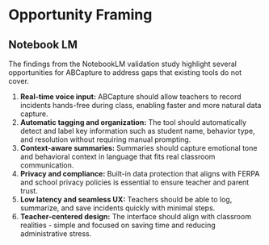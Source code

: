 # Opportunity Framing

## Notebook LM
The findings from the NotebookLM validation study highlight several opportunities for ABCapture to address gaps that existing tools do not cover.  

1. **Real-time voice input:** ABCapture should allow teachers to record incidents hands-free during class, enabling faster and more natural data capture.  
2. **Automatic tagging and organization:** The tool should automatically detect and label key information such as student name, behavior type, and resolution without requiring manual prompting.  
3. **Context-aware summaries:** Summaries should capture emotional tone and behavioral context in language that fits real classroom communication.  
4. **Privacy and compliance:** Built-in data protection that aligns with FERPA and school privacy policies is essential to ensure teacher and parent trust.  
5. **Low latency and seamless UX:** Teachers should be able to log, summarize, and save incidents quickly with minimal steps.  
6. **Teacher-centered design:** The interface should align with classroom realities - simple and focused on saving time and reducing administrative stress.

